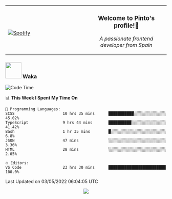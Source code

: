 <table width="100%" align="center"> 
  <tr>
  <td width="50%">
      
&nbsp; <br> [![Spotify](https://novatorem-zeta-rust.vercel.app/api/spotify)](https://open.spotify.com/user/novatorem-zeta-rust)

  </td>
  <td width="50%">
    <h3 align="center">Welcome to Pinto's profile!👋</h3>
    <p align="center"><em>A passionate frontend developer from Spain</em></p>
  </td>
  </table>

### <img src="https://media.giphy.com/media/VgCDAzcKvsR6OM0uWg/giphy.gif" width="50"> Waka

  <!--START_SECTION:waka-->
![Code Time](http://img.shields.io/badge/Code%20Time-301%20hrs%2048%20mins-blue)

📊 **This Week I Spent My Time On** 

```text
💬 Programming Languages: 
SCSS                     10 hrs 35 mins      ███████████░░░░░░░░░░░░░░   45.02% 
TypeScript               9 hrs 44 mins       ██████████░░░░░░░░░░░░░░░   41.42% 
Bash                     1 hr 35 mins        █░░░░░░░░░░░░░░░░░░░░░░░░   6.8% 
JSON                     47 mins             ░░░░░░░░░░░░░░░░░░░░░░░░░   3.36% 
HTML                     28 mins             ░░░░░░░░░░░░░░░░░░░░░░░░░   2.05%

🔥 Editors: 
VS Code                  23 hrs 30 mins      █████████████████████████   100.0%

```


 Last Updated on 03/05/2022 06:04:05 UTC
<!--END_SECTION:waka-->

<div align="center">
<img src="https://github-readme-stats-gilt-tau.vercel.app/api/top-langs/?username=pinto-hub&layout=compact&theme=dracula" />
</div>
